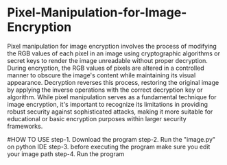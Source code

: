 # Pixel-Manipulation-for-Image-Encryption

Pixel manipulation for image encryption involves the process of modifying the RGB values of each pixel in an image using cryptographic algorithms or secret keys to render the image unreadable without proper decryption. During encryption, the RGB values of pixels are altered in a controlled manner to obscure the image's content while maintaining its visual appearance. Decryption reverses this process, restoring the original image by applying the inverse operations with the correct decryption key or algorithm. While pixel manipulation serves as a fundamental technique for image encryption, it's important to recognize its limitations in providing robust security against sophisticated attacks, making it more suitable for educational or basic encryption purposes within larger security frameworks.

#HOW TO USE
step-1. Download the program
step-2. Run the "image.py" on python IDE
step-3. before executing the program make sure you edit your image path
step-4. Run the program
